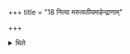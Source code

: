 +++
title = "18 नित्या मरुत्वतीयमाहेन्द्राणाम्"

+++

<details><summary>थिते</summary>

नित्या मरुत्वतीयमाहेन्द्राणाम् १८
</details>
